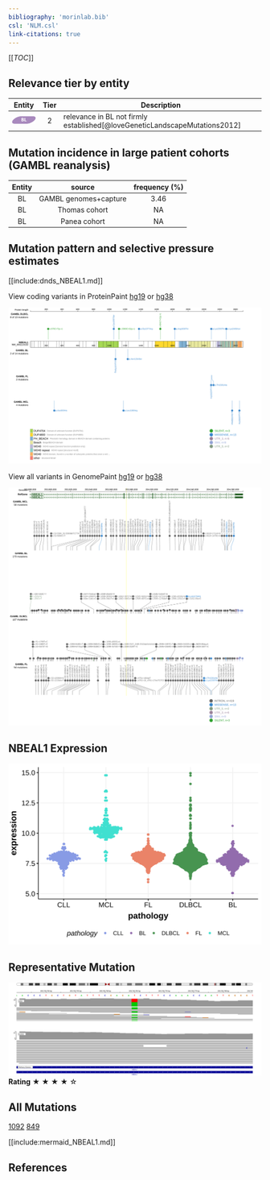 ```yaml
---
bibliography: 'morinlab.bib'
csl: 'NLM.csl'
link-citations: true
---
```

[[_TOC_]]


## Relevance tier by entity

|Entity|Tier|Description                           |
|:------:|:----:|--------------------------------------|
|![BL](images/icons/BL_tier2.png)    |2   |relevance in BL not firmly established[@loveGeneticLandscapeMutations2012]|

## Mutation incidence in large patient cohorts (GAMBL reanalysis)

|Entity|source               |frequency (%)|
|:------:|:---------------------:|:-------------:|
|BL    |GAMBL genomes+capture|3.46         |
|BL    |Thomas cohort        |  NA         |
|BL    |Panea cohort         |  NA         |

## Mutation pattern and selective pressure estimates

[[include:dnds_NBEAL1.md]]



View coding variants in ProteinPaint [hg19](https://morinlab.github.io/LLMPP/GAMBL/NBEAL1_protein.html)  or [hg38](https://morinlab.github.io/LLMPP/GAMBL/NBEAL1_protein_hg38.html)

![](images/proteinpaint/NBEAL1_NM_001114132.svg)

View all variants in GenomePaint [hg19](https://morinlab.github.io/LLMPP/GAMBL/NBEAL1.html)  or [hg38](https://morinlab.github.io/LLMPP/GAMBL/NBEAL1_hg38.html)

![](images/proteinpaint/NBEAL1.svg)

## NBEAL1 Expression
![](images/gene_expression/NBEAL1_by_pathology.svg)
<!-- ORIGIN: loveGeneticLandscapeMutations2012 -->
<!-- BL: loveGeneticLandscapeMutations2012 -->

## Representative Mutation

![](primary/Love_NBEAL1.svg)
**Rating**
&starf; &starf; &starf; &starf; &star;

## All Mutations

[1092](https://www.bcgsc.ca/downloads/morinlab/GAMBL/Love/1092_reports.html)
[849](https://www.bcgsc.ca/downloads/morinlab/GAMBL/Love/849_reports.html)

[[include:mermaid_NBEAL1.md]]

## References
